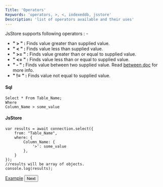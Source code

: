 ```yaml
---
Title: 'Operators'
Keywords: 'operators, >, <, indexeddb, jsstore'
Description: 'list of operators available and their uses'
---
```


JsStore supports following operators : -

- **" &gt; " :** Finds value greater than supplied value.
- **" &lt; " :** Finds value less than supplied value.
- **" &gt;= " :** Finds value greater than or equal to supplied value.
- **" &lt;= " :** Finds value less than or equal to supplied value.
- **" \- " :** Finds value between two supplied value. Read <a href="/tutorial/between">between doc</a> for more info.
- **" != " :** Finds value not equal to supplied value.

#### Sql

```
Select * From Table_Name;
Where
Column_Name > some_value
```

#### JsStore

```
var results = await connection.select({
    from: "Table_Name",
    where: {
        Column_Name: {
            '>': some_value
        },
    }
});
//results will be array of objects.
console.log(results);
```

<p class="margin-top-40px center-align">
    <a class="btn info" target="_blank" href="https://ujjwalguptaofficial.github.io/idbstudio/?db=Demo&query=select(%7B%0A%20%20%20%20from%3A%20%22Products%22%2C%0A%20%20%20%20where%3A%20%7B%0A%20%20%20%20%20%20%20%20price%3A%7B%0A%20%20%20%20%20%20%20%20%20%22%3E%22%3A20%0A%20%20%20%20%20%20%20%20%7D%0A%20%20%20%20%7D%0A%7D)%3B%0A">Example</a>
    <button class="btn info btnNext">Next</button>
</p>
